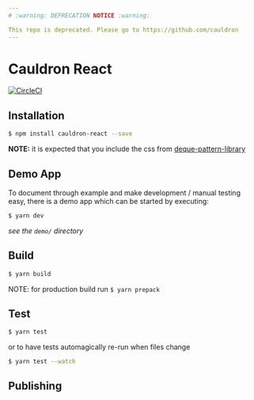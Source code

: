 ```yaml
---
# :warning: DEPRECATION NOTICE :warning:

This repo is deprecated. Please go to https://github.com/cauldron
---
```


# Cauldron React

[![CircleCI](https://circleci.com/gh/dequelabs/cauldron-react.svg?style=svg)](https://circleci.com/gh/dequelabs/cauldron-react)

## Installation

```sh
$ npm install cauldron-react --save
```

**NOTE:** it is expected that you include the css from [deque-pattern-library](https://github.com/dequelabs/pattern-library)

## Demo App

To document through example and make development / manual testing easy, there is a demo app which can be started by executing:

```sh
$ yarn dev
```

_see the `demo/` directory_

## Build

```sh
$ yarn build
```

NOTE: for production build run `$ yarn prepack`

## Test

```sh
$ yarn test
```

or to have tests automagically re-run when files change

```sh
$ yarn test --watch
```

## Publishing
